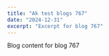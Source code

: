 ```yaml
---
title: "Ak test blogs 767"
date: "2024-12-31"
excerpt: "Excerpt for blog 767"
---
```


Blog content for blog 767